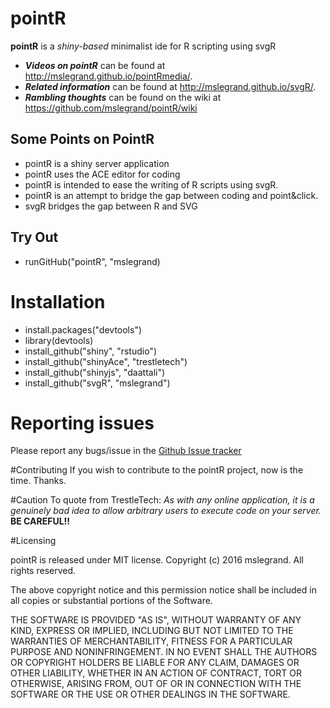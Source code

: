 # pointR

**pointR** is a *shiny-based* minimalist ide for R scripting using svgR
- ***Videos on pointR*** can be found at http://mslegrand.github.io/pointRmedia/.
- ***Related information*** can be found at http://mslegrand.github.io/svgR/.
- ***Rambling thoughts*** can be found on the wiki at https://github.com/mslegrand/pointR/wiki

## Some Points on PointR
-  pointR is a shiny server application
-  pointR uses the ACE editor for coding
-  pointR is intended to ease the writing of R scripts using svgR.
-  pointR is an attempt to bridge the gap between coding and point&click.
-  svgR bridges the gap between R and SVG

## Try Out
- runGitHub("pointR", "mslegrand)
  
# Installation
- install.packages("devtools")
- library(devtools)
- install_github("shiny", "rstudio")
- install_github("shinyAce", "trestletech")
- install_github("shinyjs", "daattali")
- install_github("svgR", "mslegrand")

# Reporting issues
Please report any bugs/issue in the 
[Github Issue tracker](https://github.com/mslegrand/pointR)

#Contributing
If you wish to contribute to the pointR project, now is the time. Thanks.

#Caution
To quote from TrestleTech: *As with any online application, it is a genuinely bad idea to allow arbitrary users to execute code on your server.* **BE CAREFUL!!**

#Licensing

pointR is released under MIT license. Copyright (c) 2016 mslegrand. All rights reserved.

The above copyright notice and this permission notice shall be included in all copies or substantial portions of the Software.

THE SOFTWARE IS PROVIDED "AS IS", WITHOUT WARRANTY OF ANY KIND, EXPRESS OR IMPLIED, INCLUDING BUT NOT LIMITED TO THE WARRANTIES OF MERCHANTABILITY, FITNESS FOR A PARTICULAR PURPOSE AND NONINFRINGEMENT. IN NO EVENT SHALL THE AUTHORS OR COPYRIGHT HOLDERS BE LIABLE FOR ANY CLAIM, DAMAGES OR OTHER LIABILITY, WHETHER IN AN ACTION OF CONTRACT, TORT OR OTHERWISE, ARISING FROM, OUT OF OR IN CONNECTION WITH THE SOFTWARE OR THE USE OR OTHER DEALINGS IN THE SOFTWARE.
